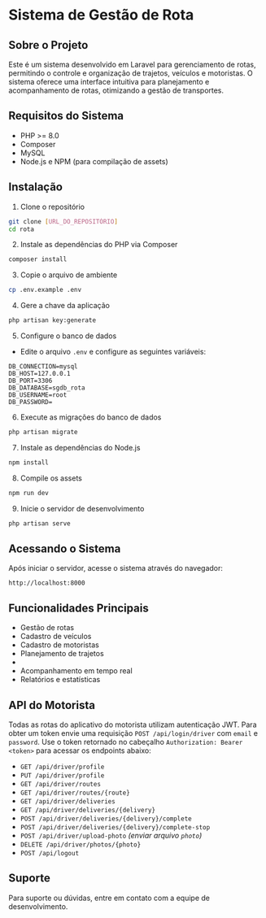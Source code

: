 # Sistema de Gestão de Rota

## Sobre o Projeto
Este é um sistema desenvolvido em Laravel para gerenciamento de rotas, permitindo o controle e organização de trajetos, veículos e motoristas. O sistema oferece uma interface intuitiva para planejamento e acompanhamento de rotas, otimizando a gestão de transportes.

## Requisitos do Sistema
- PHP >= 8.0
- Composer
- MySQL
- Node.js e NPM (para compilação de assets)

## Instalação

1. Clone o repositório
```bash
git clone [URL_DO_REPOSITÓRIO]
cd rota
```

2. Instale as dependências do PHP via Composer
```bash
composer install
```

3. Copie o arquivo de ambiente
```bash
cp .env.example .env
```

4. Gere a chave da aplicação
```bash
php artisan key:generate
```

5. Configure o banco de dados
- Edite o arquivo `.env` e configure as seguintes variáveis:
```
DB_CONNECTION=mysql
DB_HOST=127.0.0.1
DB_PORT=3306
DB_DATABASE=sgdb_rota
DB_USERNAME=root
DB_PASSWORD=
```

6. Execute as migrações do banco de dados
```bash
php artisan migrate
```

7. Instale as dependências do Node.js
```bash
npm install
```

8. Compile os assets
```bash
npm run dev
```

9. Inicie o servidor de desenvolvimento
```bash
php artisan serve
```

## Acessando o Sistema
Após iniciar o servidor, acesse o sistema através do navegador:
```
http://localhost:8000
```

## Funcionalidades Principais
- Gestão de rotas
- Cadastro de veículos
- Cadastro de motoristas
- Planejamento de trajetos
- 
- Acompanhamento em tempo real
- Relatórios e estatísticas

## API do Motorista
Todas as rotas do aplicativo do motorista utilizam autenticação JWT. Para obter
um token envie uma requisição `POST /api/login/driver` com `email` e `password`.
Use o token retornado no cabeçalho `Authorization: Bearer <token>` para acessar
os endpoints abaixo:

- `GET /api/driver/profile`
- `PUT /api/driver/profile`
- `GET /api/driver/routes`
- `GET /api/driver/routes/{route}`
- `GET /api/driver/deliveries`
- `GET /api/driver/deliveries/{delivery}`
- `POST /api/driver/deliveries/{delivery}/complete`
- `POST /api/driver/deliveries/{delivery}/complete-stop`
- `POST /api/driver/upload-photo` *(enviar arquivo `photo`)*
- `DELETE /api/driver/photos/{photo}`
- `POST /api/logout`

## Suporte
Para suporte ou dúvidas, entre em contato com a equipe de desenvolvimento.
